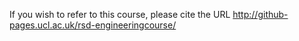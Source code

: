 If you wish to refer to this course, please cite the URL
http://github-pages.ucl.ac.uk/rsd-engineeringcourse/